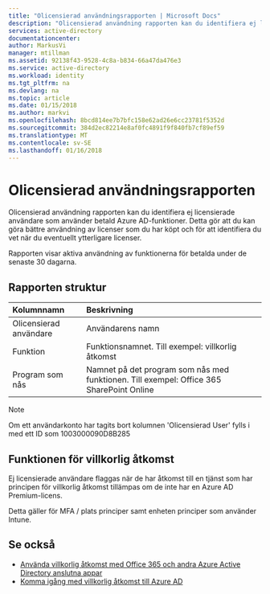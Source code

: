 ```yaml
---
title: "Olicensierad användningsrapporten | Microsoft Docs"
description: "Olicensierad användning rapporten kan du identifiera ej licensierade användare som använder betald Azure AD-funktioner."
services: active-directory
documentationcenter: 
author: MarkusVi
manager: mtillman
ms.assetid: 92138f43-9528-4c8a-b834-66a47da476e3
ms.service: active-directory
ms.workload: identity
ms.tgt_pltfrm: na
ms.devlang: na
ms.topic: article
ms.date: 01/15/2018
ms.author: markvi
ms.openlocfilehash: 8bcd814ee7b7bfc158e62ad26e6cc23781f5352d
ms.sourcegitcommit: 384d2ec82214e8af0fc4891f9f840fb7cf89ef59
ms.translationtype: MT
ms.contentlocale: sv-SE
ms.lasthandoff: 01/16/2018
---
```

# <a name="unlicensed-usage-report"></a>Olicensierad användningsrapporten
Olicensierad användning rapporten kan du identifiera ej licensierade användare som använder betald Azure AD-funktioner. Detta gör att du kan göra bättre användning av licenser som du har köpt och för att identifiera du vet när du eventuellt ytterligare licenser. 

Rapporten visar aktiva användning av funktionerna för betalda under de senaste 30 dagarna. 

## <a name="report-structure"></a>Rapporten struktur
| Kolumnnamn | Beskrivning |
|:--- |:--- |
| Olicensierad användare |Användarens namn |
| Funktion |Funktionsnamnet. Till exempel: villkorlig åtkomst |
| Program som nås |Namnet på det program som nås med funktionen. Till exempel: Office 365 SharePoint Online |

> [!NOTE]
> Om ett användarkonto har tagits bort kolumnen 'Olicensierad User' fylls i med ett ID som 1003000090D8B285
> 
> 

## <a name="conditional-access-feature"></a>Funktionen för villkorlig åtkomst
Ej licensierade användare flaggas när de har åtkomst till en tjänst som har principen för villkorlig åtkomst tillämpas om de inte har en Azure AD Premium-licens. 

Detta gäller för MFA / plats principer samt enheten principer som använder Intune.

## <a name="see-also"></a>Se också
* [Använda villkorlig åtkomst med Office 365 och andra Azure Active Directory anslutna appar](active-directory-conditional-access-azure-portal.md)
* [Komma igång med villkorlig åtkomst till Azure AD](active-directory-conditional-access-azure-portal-get-started.md) 

